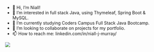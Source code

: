 - 👋 Hi, I’m Niall!
- 👀 I’m interested in full stack Java, using Thymeleaf, Spring Boot & MySQL.
- 🌱 I’m currently studying Coders Campus Full Stack Java Bootcamp.
- 💞️ I’m looking to collaborate on projects for my portfolio.
- 📫 How to reach me: linkedin.com/in/niall-j-murray/

<picture>
<source 
  srcset="https://mygithub-readme-stats-git-main-niall-j-murray.vercel.app/api?username=Niall-J-Murray&show_icons=true&theme=dark"
  media="(prefers-color-scheme: dark)"
/>
<source
  srcset="https://mygithub-readme-stats-git-main-niall-j-murray.vercel.app/api?username=Niall-J-Murray&show_icons=true"
  media="(prefers-color-scheme: light), (prefers-color-scheme: no-preference)"
/>
<img src="https://mygithub-readme-stats-git-main-niall-j-murray.vercel.app/api?username=Niall-J-Murray&show_icons=true"/>
</picture>
